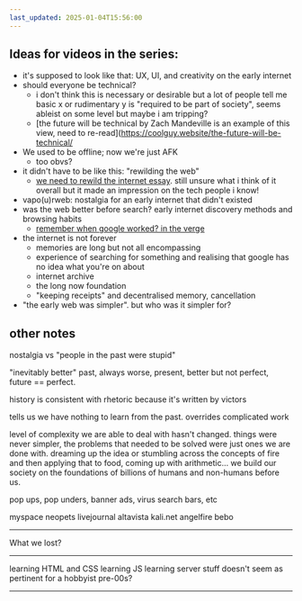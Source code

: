 ```yaml
---
last_updated: 2025-01-04T15:56:00
---
```

## Ideas for videos in the series:

- it's supposed to look like that: UX, UI, and creativity on the early internet
- should everyone be technical?
	- i don't think this is necessary or desirable but a lot of people tell me basic x or rudimentary y is "required to be part of society", seems ableist on some level but maybe i am tripping?
	- [the future will be technical by Zach Mandeville is an example of this view, need to re-read](https://coolguy.website/the-future-will-be-technical/
- We used to be offline; now we're just AFK
	- too obvs?
- it didn't have to be like this: "rewilding the web"
	- [we need to rewild the internet essay](https://www.noemamag.com/we-need-to-rewild-the-internet/). still unsure what i think of it overall but it made an impression on the tech people i know!
- vapo(u)rweb: nostalgia for an early internet that didn't existed
- was the web better before search? early internet discovery methods and browsing habits
	- [remember when google worked? in the verge](https://www.theverge.com/2023/5/12/23721323/ask-jeeves-remember-when-google-search-worked-ai)
- the internet is not forever
	- memories are long but not all encompassing
	- experience of searching for something and realising that google has no idea what you're on about
	- internet archive
	- the long now foundation
	- "keeping receipts" and decentralised memory, cancellation 
- "the early web was simpler".  but who was it simpler for?


## other notes

nostalgia vs "people in the past were stupid"

"inevitably better" past, always worse, present, better but not perfect, future == perfect.

history is consistent with rhetoric because it's written by victors

tells us we have nothing to learn from the past. overrides complicated work

level of complexity we are able to deal with hasn't changed. things were never simpler, the problems that needed to be solved were just ones we are done with. dreaming up the idea or stumbling across the concepts of fire and then applying that to food, coming up with arithmetic... we build our society on the foundations of billions of humans and non-humans before us.

pop ups, pop unders, banner ads, virus search bars, etc

myspace
neopets
livejournal
altavista
kali.net
angelfire
bebo

---

What we lost?

---

learning HTML and CSS
learning JS
learning server stuff doesn't seem as pertinent for a hobbyist pre-00s?

---





